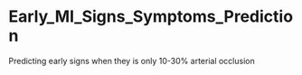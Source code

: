 # Early_MI_Signs_Symptoms_Prediction
Predicting early signs when they is only 10-30% arterial occlusion

